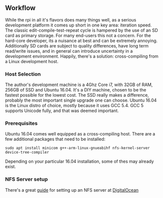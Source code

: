 ## Workflow

While the rpi in all it's flavors does many things well, as a serious development platform it comes up short in one key area: iteration speed.  The classic edit-compile-test-repeat cycle is hampered by the use of an SD card as primary storage.  For many end-users this not a concern.  For the hard-core developer, its a nuisance at best and can be extremely annoying. Additionally SD cards are subject to quality differences, have long term read/write issues, and in general can introduce uncertainty in a development environment. Happily, there's a solution: cross-compiling from a Linux development host.

### Host Selection

The author's development machine is a 4Ghz Core i7, with 32GB of RAM, 256GB of SSD and Ubuntu 16.04. It's a DIY machine, chosen to be the fastest possible for the lowest cost. The SSD really makes a difference, probably the most important single upgrade one can choose.  Ubuntu 16.04 is the Linux distro of choice, mostly because it uses GCC 5.4.  GCC 5 supports Unicode fully, and that was deemed important.

### Prerequisites

Ubuntu 16.04 comes well equipped as a cross-compiling host.  There are a few additional packages that need to be installed:

    sudo apt install minicom g++-arm-linux-gnueabihf nfs-kernel-server device-tree-compiler
     
Depending on your particular 16.04 installation, some of thes may already exist.

### NFS Server setup

There's a great [guide](https://www.digitalocean.com/community/tutorials/how-to-set-up-an-nfs-mount-on-ubuntu-16-04) for setting up an NFS server at [DigitalOcean](https://www.digitalocean.com)
